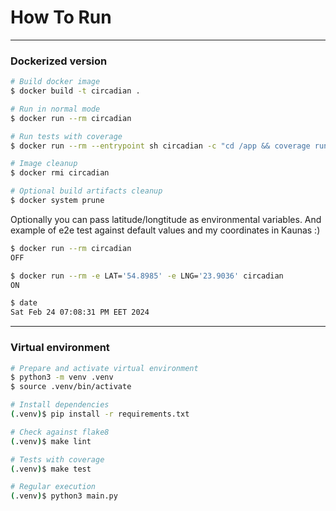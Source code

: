 # How To Run

---

### Dockerized version

```bash
# Build docker image
$ docker build -t circadian .

# Run in normal mode
$ docker run --rm circadian

# Run tests with coverage
$ docker run --rm --entrypoint sh circadian -c "cd /app && coverage run -m pytest && coverage report -m"

# Image cleanup
$ docker rmi circadian

# Optional build artifacts cleanup
$ docker system prune
```

Optionally you can pass latitude/longtitude as environmental variables. And example of e2e test against default values and my coordinates in Kaunas :)
```bash
$ docker run --rm circadian                                                                                                                                                                                                                                                             
OFF                                                                                                                                                                                                                                                                                                                         

$ docker run --rm -e LAT='54.8985' -e LNG='23.9036' circadian
ON

$ date
Sat Feb 24 07:08:31 PM EET 2024
```

---

### Virtual environment

```bash
# Prepare and activate virtual environment
$ python3 -m venv .venv
$ source .venv/bin/activate

# Install dependencies
(.venv)$ pip install -r requirements.txt

# Check against flake8
(.venv)$ make lint

# Tests with coverage
(.venv)$ make test

# Regular execution
(.venv)$ python3 main.py
```

